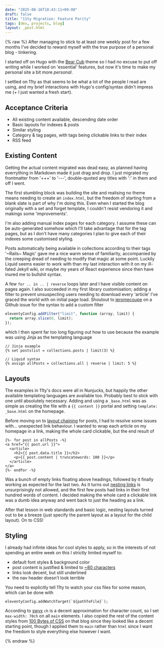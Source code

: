 ```yaml
---
date: "2025-08-16T18:43:11+09:00"
draft: false
title: "11ty Migration: Feature Parity"
tags: [dev, projects, blog]
layout: _post.html
---
```


{% raw %}
After managing to stick to at least one weekly post for a few months I've decided to reward myself with the true purpose of a personal blog - tinkering.

I started off on Hugo with the [Bear Cub](https://github.com/clente/hugo-bearcub) theme so I had no excuse to put off writing while I worked on 'essential' features, but now it's time to make my personal site a bit more _personal_.

I settled on 11ty as that seems to be what a lot of the people I read are using, and my brief interactions with Hugo's config/syntax didn't impress me (+ I just wanted a fresh start).

## Acceptance Criteria

- All existing content available, descending date order
- Basic layouts for indexes & posts
- Similar styling
- Category & tag pages, with tags being clickable links to their index
- RSS feed

## Existing Content

Getting the actual content migrated was dead easy, as planned having everrything in Markdown made it just drag and drop. I just migrated my frontmatter from '+++' to '---', double-quoted any titles with ':' in them and off I went.

The first stumbling block was building the site and realising no theme means needing to create an `index.html`, but the freedom of starting from a blank slate is part of why I'm doing this. Even when I started the blog originally with a set and forget template, I couldn't resist vendoring it and makings some 'improvements'.

I'm also adding manual index pages for each category. I assume these can be auto-generated somehow which I'll take advantage that for the tag pages, but as I don't have many categories I plan to give each of their indexes some customised styling.

Posts automatically being available in collections according to their tags '~Rails~ Magic' gave me a nice warm sense of familiarity, accompanied by the creeping dread of needing to modify that magic at some point. Luckily Liquid seems easier to work with than my last interaction with it on my ill-fated Jekyll wiki, or maybe my years of React experience since then have inured me to bullshit syntax.

A few `for .. in .. | reverse` loops later and I have visible content on pages again. I also succeeded in my first library customisation; adding a filter to prevent unsuspecting users needing to download every 'article' I've graced the world with on initial page load. Shoutout to [jeromecoupe](https://github.com/11ty/eleventy/issues/749#issuecomment-547835442) on a Github issue for the syntax to add a custom filter

```js
eleventyConfig.addFilter("limit", function (array, limit) {
  return array.slice(0, limit);
});
```

which I then spent far too long figuring out how to use because the example was using Jinja as the templating language

```
// Jinja example
{% set postslist = collections.posts | limit(3) %}

// Liquid syntax
{% assign allPosts = collections.all | reverse | limit: 5 %}

```

## Layouts

The examples in 11ty's docs were all in Nunjucks, but happily the other available templating languages are available too. Probably best to stick with one until absolutely necessary. Adding and using a `_base.html` was as simple as creating the file with a `{{ content }}` portal and setting `template: _base.html` on the homepage.

Before moving on to [layout chaining](https://www.11ty.dev/docs/layout-chaining/) for posts, I had to resolve some issues with... unexpected link behaviour. I wanted to wrap each article on my homepage in a link, making the whole card clickable, but the end result of

```
{%- for post in allPosts -%}
<a href="{{ post.url }}">
  <article>
    <h2>{{ post.data.title }}</h2>
    <p>{{ post.content | truncatewords: 100 }}</p>
  </article>
</a>
{%- endfor -%}
```

Was a bunch of empty links floating above headings, followed by it finally working as expected for the last two. As it turns out [nesting links](https://css-tricks.com/nested-links/) is unsurprisingly not allowed, and the first few posts had links in their first hundred words of content. I decided making the whole card a clickable link was a dumb idea anyway and went back to just the heading as a link.

After that lesson in web standards and basic logic, nesting layouts turned out to be a breeze (just specify the parent layout as a layout for the child layout). On to CSS!

## Styling

I already had infinte ideas for cool styles to apply, so in the interests of not spending an entire week on this I strictly limited myself to:

- default font styles & background color
- post content is justified & limited to [~80 characters](https://www.w3.org/TR/UNDERSTANDING-WCAG20/visual-audio-contrast-visual-presentation.html)
- links look decent, but still underlined
- the nav header doesn't look terrible

You need to explicitly tell 11ty to watch your css files for some reason, which can be done with

```
eleventyConfig.addWatchTarget(`${pathToFile}`);
```

According to [swyx](https://www.swyx.io/line-lengths) `ch` is a decent approximation for character count, so I set `max-width: 70ch` on all `main` elements. I also copied the rest of the content styles from [100 Bytes of CSS](https://www.swyx.io/css-100-bytes) on that blog since they looked like a decent starting point, though I applied them to `main` rather than `html` since I want the freedom to style everything else however I want.

{% endraw %}
